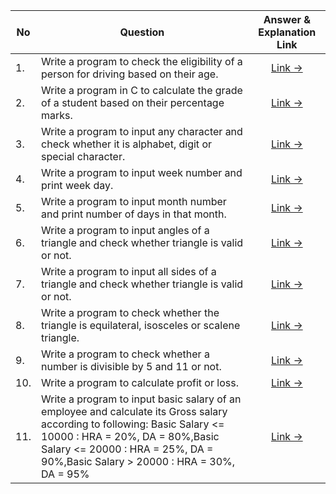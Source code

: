 | No  | Question                                                                                                                                                                                                                                       |                  Answer & Explanation Link                  |
|-----|------------------------------------------------------------------------------------------------------------------------------------------------------------------------------------------------------------------------------------------------|:-----------------------------------------------------------:|
| 1.  | Write a program to check the eligibility of a person for driving based on their age.                                                                                                                                                           | [Link -> ](/src/Question_Sets/Set_2/Answers/Question_1.md)  |
| 2.  | Write a program in C to calculate the grade of a student based on their percentage marks.                                                                                                                                                      | [Link -> ](/src/Question_Sets/Set_2/Answers/Question_2.md)  |
| 3.  | Write a program to input any character and check whether it is alphabet, digit or special character.                                                                                                                                           | [Link -> ](/src/Question_Sets/Set_2/Answers/Question_3.md)  |
| 4.  | Write a program to input week number and print week day.                                                                                                                                                                                       | [Link -> ](/src/Question_Sets/Set_2/Answers/Question_4.md)  |
| 5.  | Write a program to input month number and print number of days in that month.                                                                                                                                                                  | [Link -> ](/src/Question_Sets/Set_2/Answers/Question_5.md)  |
| 6.  | Write a program to input angles of a triangle and check whether triangle is valid or not.                                                                                                                                                      | [Link -> ](/src/Question_Sets/Set_2/Answers/Question_6.md)  |
| 7.  | Write a program to input all sides of a triangle and check whether triangle is valid or not.                                                                                                                                                   | [Link -> ](/src/Question_Sets/Set_2/Answers/Question_7.md)  |
| 8.  | Write a program to check whether the triangle is equilateral, isosceles or scalene triangle.                                                                                                                                                   | [Link -> ](/src/Question_Sets/Set_2/Answers/Question_8.md)  |
| 9.  | Write a program to check whether a number is divisible by 5 and 11 or not.                                                                                                                                                                     | [Link -> ](/src/Question_Sets/Set_2/Answers/Question_9.md)  |
| 10. | Write a program to calculate profit or loss.                                                                                                                                                                                                   | [Link -> ](/src/Question_Sets/Set_2/Answers/Question_10.md) |
| 11. | Write a program to input basic salary of an employee and calculate its Gross salary according to following: Basic Salary <= 10000 : HRA = 20%, DA = 80%,Basic Salary <= 20000 : HRA = 25%, DA = 90%,Basic Salary > 20000 : HRA = 30%, DA = 95% | [Link -> ](/src/Question_Sets/Set_2/Answers/Question_11.md) |